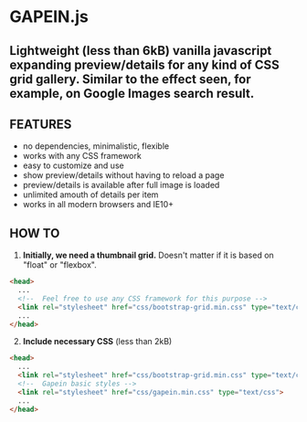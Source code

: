 # GAPEIN.js
Lightweight (less than 6kB) vanilla javascript expanding preview/details for any kind of CSS grid gallery.
Similar to the effect seen, for example, on Google Images search result.
---
## FEATURES
- no dependencies, minimalistic, flexible
- works with any CSS framework
- easy to customize and use
- show preview/details without having to reload a page
- preview/details is available after full image is loaded
- unlimited amouth of details per item
- works in all modern browsers and IE10+

## HOW TO
1. **Initially, we need a thumbnail grid.** Doesn't matter if it is based on "float" or "flexbox".
``` html
<head>
  ...
  <!--  Feel free to use any CSS framework for this purpose -->
  <link rel="stylesheet" href="css/bootstrap-grid.min.css" type="text/css">
  ...
</head>
```
2. **Include necessary CSS** (less than 2kB)
``` html
<head>
  ...
  <link rel="stylesheet" href="css/bootstrap-grid.min.css" type="text/css">
  <!--  Gapein basic styles -->
  <link rel="stylesheet" href="css/gapein.min.css" type="text/css">
  ...
</head>
```
